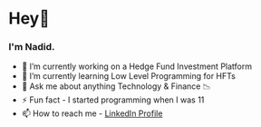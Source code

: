 # Hey👋
### I'm Nadid.

- 🔭 I’m currently working on a Hedge Fund Investment Platform
- 🌱 I’m currently learning Low Level Programming for HFTs
- 💬 Ask me about anything Technology & Finance 📉
- ⚡ Fun fact - I started programming when I was 11
- 📫 How to reach me - [LinkedIn Profile](https://www.linkedin.com/in/nadid-linchestein/)


<!--

[![Nadid Linchestein's GitHub stats](https://github-readme-stats.vercel.app/api?username=NadidLinchestein&show_icons=true)](https://github.com/NadidLinchestein/github-readme-stats)
[![Top Langs](https://github-readme-stats.vercel.app/api/top-langs/?username=NadidLinchestein&layout=compact)](https://github.com/NadidLinchestein/github-readme-stats)

- 🔭 I’m currently working on ...
- 🌱 I’m currently learning ...
- 👯 I’m looking to collaborate on ...
- 🤔 I’m looking for help with ...
- 💬 Ask me about ...
- 📫 How to reach me: ...
- 😄 Pronouns: ...
- ⚡ Fun fact: ...

-->
